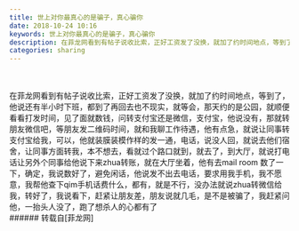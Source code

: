 ```yaml
---
title: 世上对你最真心的是骗子，真心骗你
date: 2018-10-24 10:16
keywords: 世上对你最真心的是骗子，真心骗你
description: 在菲龙网看到有帖子说收比索，正好工资发了没换，就加了约时间地点，等到了，他说还有半小时下班，都到了再回去也不现实，就等会，那天约的是公园，就顺便看看打发时间，见了面就数钱，问转支付宝还是微信，支付宝，他说没有，那就转朋友微信吧，等朋友发二维码时间，就和我聊工作待遇，他有点急，就说让同事转支付宝给我，可以，他就装膜装模作样的发一通，电话，说没人回，就说去他们宿舍，让同事方面转我，本不想去，看就过个路口就到，就去了，到大厅，就说打电话让另外个同事给他说下来zhua转账，就在大厅坐着，他有去mail room 数了一下，确定，我说数好了，避免闲话，他说发不出去电话，要求用我手机，我不愿意，我帮他查下qim手机话费什么，都有，就是不行，没办法就说zhua转微信给我，转好了，我说看下，赶紧让朋友差，朋友说就几毛，是不是被骗了，我赶紧问他，一抬头人没了，跑了想杀人的心都有了
categories: sharing
---
```

<td class="t_f" id="postmessage_2152328">

<br/>
<br/>
在菲龙网看到有帖子说收比索，正好工资发了没换，就加了约时间地点，等到了，他说还有半小时下班，都到了再回去也不现实，就等会，那天约的是公园，就顺便看看打发时间，见了面就数钱，问转支付宝还是微信，支付宝，他说没有，那就转朋友微信吧，等朋友发二维码时间，就和我聊工作待遇，他有点急，就说让同事转支付宝给我，可以，他就装膜装模作样的发一通，电话，说没人回，就说去他们宿舍，让同事方面转我，本不想去，看就过个路口就到，就去了，到大厅，就说打电话让另外个同事给他说下来zhua转账，就在大厅坐着，他有去mail room 数了一下，确定，我说数好了，避免闲话，他说发不出去电话，要求用我手机，我不愿意，我帮他查下qim手机话费什么，都有，就是不行，没办法就说zhua转微信给我，转好了，我说看下，赶紧让朋友差，朋友说就几毛，是不是被骗了，我赶紧问他，一抬头人没了，跑了<img alt="" border="0" class="zoom" data-cf-modified-97389ddb202c485f74f317ed-="" file="http://www.flw.ph//mobcent//app/data/phiz/default/00.png" id="aimg_d5R9r" lazyloadthumb="1" onclick="" onmouseover="" src="http://www.flw.ph//mobcent//app/data/phiz/default/00.png"/><img alt="" border="0" class="zoom" data-cf-modified-97389ddb202c485f74f317ed-="" file="http://www.flw.ph//mobcent//app/data/phiz/default/00.png" id="aimg_eCuBT" lazyloadthumb="1" onclick="" onmouseover="" src="http://www.flw.ph//mobcent//app/data/phiz/default/00.png"/><img alt="" border="0" class="zoom" data-cf-modified-97389ddb202c485f74f317ed-="" file="http://www.flw.ph//mobcent//app/data/phiz/default/00.png" id="aimg_BWacp" lazyloadthumb="1" onclick="" onmouseover="" src="http://www.flw.ph//mobcent//app/data/phiz/default/00.png"/>想杀人的心都有了<br/>
</td>
###### 转载自[菲龙网]